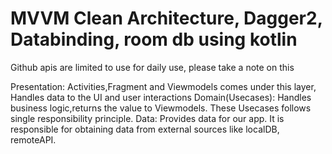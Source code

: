 # MVVM Clean Architecture, Dagger2, Databinding, room db using kotlin

Github apis are limited to use for daily use, please take a note on this

Presentation: Activities,Fragment and Viewmodels comes under this layer, Handles data to the UI and user interactions
Domain(Usecases): Handles business logic,returns the value to Viewmodels. These Usecases follows  single responsibility principle.
Data: Provides data for our app. It is responsible for obtaining data from external sources like localDB, remoteAPI.

